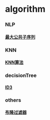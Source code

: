 # algorithm
### NLP
#### [最大公共子序列](https://github.com/ljt270864457/algorithm/blob/master/NLP/LCS.py)

### KNN
#### [KNN算法](https://github.com/ljt270864457/algorithm/blob/master/knn/KNN/knn.py)

### decisionTree
#### [ID3](https://github.com/ljt270864457/algorithm/blob/master/decision_tree/id3.py)


### others
#### [布隆过滤器](https://github.com/ljt270864457/algorithm/blob/master/others/bloomFilter.py)

